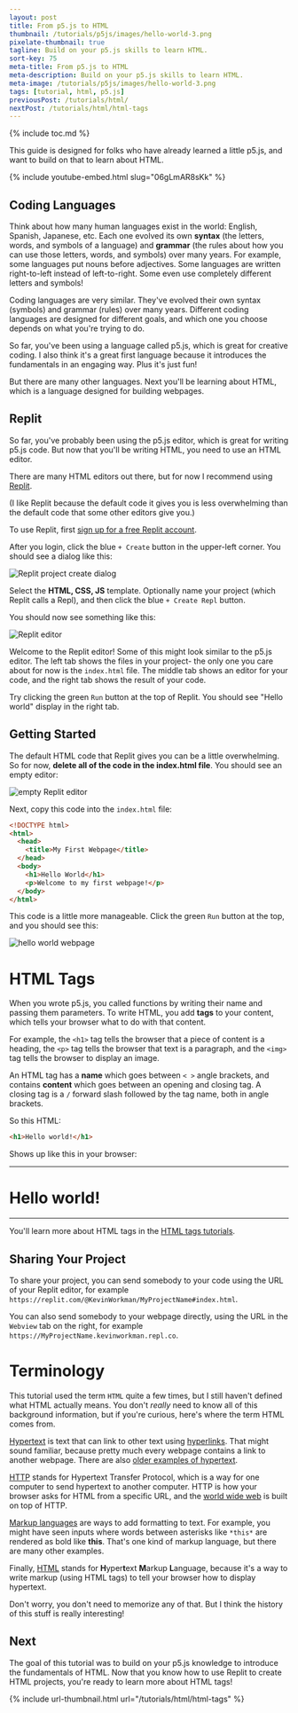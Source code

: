 ```yaml
---
layout: post
title: From p5.js to HTML
thumbnail: /tutorials/p5js/images/hello-world-3.png
pixelate-thumbnail: true
tagline: Build on your p5.js skills to learn HTML.
sort-key: 75
meta-title: From p5.js to HTML
meta-description: Build on your p5.js skills to learn HTML.
meta-image: /tutorials/p5js/images/hello-world-3.png
tags: [tutorial, html, p5.js]
previousPost: /tutorials/html/
nextPost: /tutorials/html/html-tags
---
```


{% include toc.md %}

This guide is designed for folks who have already learned a little p5.js, and want to build on that to learn about HTML.

{% include youtube-embed.html slug="06gLmAR8sKk" %}

## Coding Languages

Think about how many human languages exist in the world: English, Spanish, Japanese, etc. Each one evolved its own **syntax** (the letters, words, and symbols of a language) and **grammar** (the rules about how you can use those letters, words, and symbols) over many years. For example, some languages put nouns before adjectives. Some languages are written right-to-left instead of left-to-right. Some even use completely different letters and symbols!

Coding languages are very similar. They've evolved their own syntax (symbols) and grammar (rules) over many years. Different coding languages are designed for different goals, and which one you choose depends on what you're trying to do.

So far, you've been using a language called p5.js, which is great for creative coding. I also think it's a great first language because it introduces the fundamentals in an engaging way. Plus it's just fun!

But there are many other languages. Next you'll be learning about HTML, which is a language designed for building webpages.

## Replit

So far, you've probably been using the p5.js editor, which is great for writing p5.js code. But now that you'll be writing HTML, you need to use an HTML editor.

There are many HTML editors out there, but for now I recommend using [Replit](https://replit.com/).

(I like Replit because the default code it gives you is less overwhelming than the default code that some other editors give you.)

To use Replit, first [sign up for a free Replit account](https://replit.com/signup).

After you login, click the blue `+ Create` button in the upper-left corner. You should see a dialog like this:

![Replit project create dialog](/tutorials/html/images/from-p5js-to-html-1.png)

Select the **HTML, CSS, JS** template. Optionally name your project (which Replit calls a Repl), and then click the blue `+ Create Repl` button.

You should now see something like this:

![Replit editor](/tutorials/html/images/from-p5js-to-html-2.png)

Welcome to the Replit editor! Some of this might look similar to the p5.js editor. The left tab shows the files in your project- the only one you care about for now is the `index.html` file. The middle tab shows an editor for your code, and the right tab shows the result of your code.

Try clicking the green `Run` button at the top of Replit. You should see "Hello world" display in the right tab.

## Getting Started

The default HTML code that Replit gives you can be a little overwhelming. So for now, **delete all of the code in the index.html file**. You should see an empty editor:

![empty Replit editor](/tutorials/html/images/from-p5js-to-html-3.png)

Next, copy this code into the `index.html` file:

```html
<!DOCTYPE html>
<html>
  <head>
    <title>My First Webpage</title>
  </head>
  <body>
    <h1>Hello World</h1>
    <p>Welcome to my first webpage!</p>
  </body>
</html>
```

This code is a little more manageable. Click the green `Run` button at the top, and you should see this:

![hello world webpage](/tutorials/html/images/from-p5js-to-html-4.png)

# HTML Tags

When you wrote p5.js, you called functions by writing their name and passing them parameters. To write HTML, you add **tags** to your content, which tells your browser what to do with that content.

For example, the `<h1>` tag tells the browser that a piece of content is a heading, the `<p>` tag tells the browser that text is a paragraph, and the `<img>` tag tells the browser to display an image.

An HTML tag has a **name** which goes between `< >` angle brackets, and contains **content** which goes between an opening and closing tag. A closing tag is a `/` forward slash followed by the tag name, both in angle brackets.

So this HTML:

```html
<h1>Hello world!</h1>
```

Shows up like this in your browser:

<hr/>
<h1>Hello world!</h1>
<hr/>

You'll learn more about HTML tags in the [HTML tags tutorials](/tutorials/html/html-tags).

## Sharing Your Project

To share your project, you can send somebody to your code using the URL of your Replit editor, for example `https://replit.com/@KevinWorkman/MyProjectName#index.html`.

You can also send somebody to your webpage directly, using the URL in the `Webview` tab on the right, for example `https://MyProjectName.kevinworkman.repl.co`.

# Terminology

This tutorial used the term `HTML` quite a few times, but I still haven't defined what HTML actually means. You don't _really_ need to know all of this background information, but if you're curious, here's where the term HTML comes from.

[Hypertext](https://en.wikipedia.org/wiki/Hypertext) is text that can link to other text using [hyperlinks](https://en.wikipedia.org/wiki/Hyperlink). That might sound familiar, because pretty much every webpage contains a link to another webpage. There are also [older examples of hypertext](https://en.wikipedia.org/wiki/History_of_hypertext).

[HTTP](https://en.wikipedia.org/wiki/Hypertext_Transfer_Protocol) stands for Hypertext Transfer Protocol, which is a way for one computer to send hypertext to another computer. HTTP is how your browser asks for HTML from a specific URL, and the [world wide web](https://en.wikipedia.org/wiki/World_Wide_Web) is built on top of HTTP.

[Markup languages](https://en.wikipedia.org/wiki/Markup_language) are ways to add formatting to text. For example, you might have seen inputs where words between asterisks like `*this*` are rendered as bold like **this**. That's one kind of markup language, but there are many other examples.

Finally, [HTML](https://en.wikipedia.org/wiki/HTML) stands for **H**yper**t**ext **M**arkup **L**anguage, because it's a way to write markup (using HTML tags) to tell your browser how to display hypertext.

Don't worry, you don't need to memorize any of that. But I think the history of this stuff is really interesting!

## Next

The goal of this tutorial was to build on your p5.js knowledge to introduce the fundamentals of HTML. Now that you know how to use Replit to create HTML projects, you're ready to learn more about HTML tags!

{% include url-thumbnail.html url="/tutorials/html/html-tags" %}
